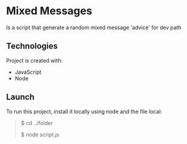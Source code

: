 # Mixed Messages

Is a script that generate a random mixed message 'advice' for dev path

## Technologies

Project is created with:

- JavaScript
- Node

## Launch

To run this project, install it locally using node and the file local:

> $ cd ../folder
>
> $ node script.js
